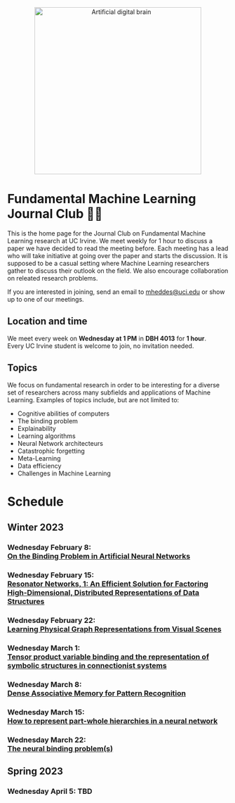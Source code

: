 <div align="center">
    <img width="380px" alt="Artificial digital brain" src="https://raw.githubusercontent.com/mikeheddes/fundamental-ai-jounal-club/main/digital-artificial-brain.png" />
</div>

# Fundamental Machine Learning Journal Club 🤖📖

This is the home page for the Journal Club on Fundamental Machine Learning research at UC Irvine. We meet weekly for 1 hour to discuss a paper we have decided to read the meeting before. Each meeting has a lead who will take initiative at going over the paper and starts the discussion. It is supposed to be a casual setting where Machine Learning researchers gather to discuss their outlook on the field. We also encourage collaboration on releated research problems.

If you are interested in joining, send an email to [mheddes@uci.edu](mailto:mheddes@uci.edu) or show up to one of our meetings.

## Location and time

We meet every week on **Wednesday at 1 PM** in **DBH 4013** for **1 hour**.<br/>
Every UC Irvine student is welcome to join, no invitation needed.

## Topics

We focus on fundamental research in order to be interesting for a diverse set of researchers across many subfields and applications of Machine Learning. Examples of topics include, but are not limited to:

- Cognitive abilities of computers
- The binding problem
- Explainability
- Learning algorithms
- Neural Network architecteurs
- Catastrophic forgetting
- Meta-Learning
- Data efficiency
- Challenges in Machine Learning

# Schedule

## Winter 2023

### Wednesday February 8: <br/>[On the Binding Problem in Artificial Neural Networks](https://arxiv.org/abs/2012.05208)

### Wednesday February 15: <br/>[Resonator Networks, 1: An Efficient Solution for Factoring High-Dimensional, Distributed Representations of Data Structures](https://par.nsf.gov/servlets/purl/10294577)

### Wednesday February 22: <br/>[Learning Physical Graph Representations from Visual Scenes](https://proceedings.neurips.cc/paper/2020/hash/4324e8d0d37b110ee1a4f1633ac52df5-Abstract.html)

### Wednesday March 1: <br/>[Tensor product variable binding and the representation of symbolic structures in connectionist systems](https://www.sciencedirect.com/science/article/pii/000437029090007M)

### Wednesday March 8: <br/>[Dense Associative Memory for Pattern Recognition](https://papers.nips.cc/paper/2016/hash/eaae339c4d89fc102edd9dbdb6a28915-Abstract.html)

### Wednesday March 15: <br/>[How to represent part-whole hierarchies in a neural network](https://arxiv.org/abs/2102.12627)

### Wednesday March 22: <br/>[The neural binding problem(s)](https://www.ncbi.nlm.nih.gov/pmc/articles/PMC3538094/)

## Spring 2023

### Wednesday April 5: TBD
